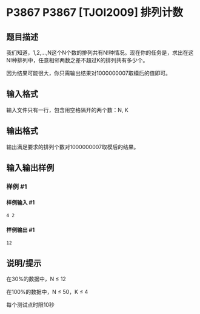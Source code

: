 # P3867 P3867 [TJOI2009] 排列计数

## 题目描述

我们知道，1,2,...,N这个N个数的排列共有N!种情况。现在你的任务是，求出在这N!种排列中，任意相邻两数之差不超过K的排列共有多少个。

因为结果可能很大，你只需输出结果对1000000007取模后的值即可。


## 输入格式

输入文件只有一行，包含用空格隔开的两个数：N, K


## 输出格式

输出满足要求的排列个数对1000000007取模后的结果。


## 输入输出样例

### 样例 #1

#### 样例输入 #1

```
4 2
```

#### 样例输出 #1

```
12
```

## 说明/提示

在30%的数据中，N ≤ 12

在100%的数据中，N ≤ 50，K ≤ 4

每个测试点时限10秒

